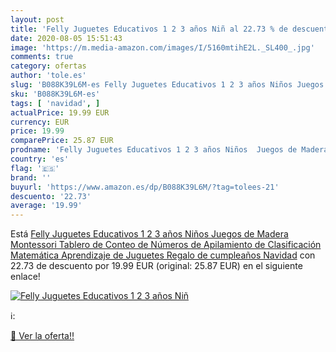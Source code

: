 ```yaml
---
layout: post
title: 'Felly Juguetes Educativos 1 2 3 años Niñ al 22.73 % de descuento'
date: 2020-08-05 15:51:43
image: 'https://m.media-amazon.com/images/I/5160mtihE2L._SL400_.jpg'
comments: true
category: ofertas
author: 'tole.es'
slug: 'B088K39L6M-es Felly Juguetes Educativos 1 2 3 años Niños Juegos de...'
sku: 'B088K39L6M-es'
tags: [ 'navidad', ]
actualPrice: 19.99 EUR
currency: EUR
price: 19.99
comparePrice: 25.87 EUR
prodname: 'Felly Juguetes Educativos 1 2 3 años Niños  Juegos de Madera Montessori Tablero de Conteo de Números de Apilamiento de Clasificación Matemática Aprendizaje de Juguetes  Regalo de cumpleaños  Navidad'
country: 'es'
flag: '🇪🇸'
brand: ''
buyurl: 'https://www.amazon.es/dp/B088K39L6M/?tag=tolees-21'
descuento: '22.73'
average: '19.99'
---
```


Está [Felly Juguetes Educativos 1 2 3 años Niños  Juegos de Madera Montessori Tablero de Conteo de Números de Apilamiento de Clasificación Matemática Aprendizaje de Juguetes  Regalo de cumpleaños  Navidad](https://www.amazon.es/dp/B088K39L6M/?tag=tolees-21) con 22.73 de descuento por 19.99 EUR (original: 25.87 EUR) en el siguiente enlace!

[![Felly Juguetes Educativos 1 2 3 años Niñ](https://m.media-amazon.com/images/I/5160mtihE2L._SL400_.jpg)](https://www.amazon.es/dp/B088K39L6M/?tag=tolees-21)

ℹ️:


[🛒 Ver la oferta!!](https://www.amazon.es/dp/B088K39L6M/?tag=tolees-21)
